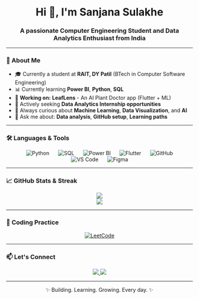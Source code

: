 <h1 align="center">Hi 👋, I'm Sanjana Sulakhe</h1>
<h3 align="center">A passionate Computer Engineering Student and Data Analytics Enthusiast from India</h3>

---

### 📌 About Me

- 🎓 Currently a student at **RAIT, DY Patil** (BTech in Computer Software Engineering)
- 📊 Currently learning **Power BI**, **Python**, **SQL**
- 🚀 **Working on:** **LeafLens** - An AI Plant Doctor app (Flutter + ML)
- 💼 Actively seeking **Data Analytics Internship opportunities**
- 🧠 Always curious about **Machine Learning**, **Data Visualization**, and **AI**
- 💬 Ask me about: **Data analysis**, **GitHub setup**, **Learning paths**

---

### 🛠️ **Languages & Tools**

<p align="center">
  <span style="display: inline-block; margin: 0 10px;">
    <img src="https://skillicons.dev/icons?i=python" alt="Python" title="Python" />
  </span>
  <span style="display: inline-block; margin: 0 10px;">
    <img src="https://img.shields.io/badge/SQL-4479A1?style=for-the-badge&logo=postgresql&logoColor=white" alt="SQL" title="SQL" />
  </span>
  <span style="display: inline-block; margin: 0 10px;">
    <img src="https://img.shields.io/badge/Power_BI-F2C811?style=for-the-badge&logo=Power-BI&logoColor=white" alt="Power BI" title="Power BI" />
  </span>
  <span style="display: inline-block; margin: 0 10px;">
    <img src="https://skillicons.dev/icons?i=flutter" alt="Flutter" title="Flutter" />
  </span>
  <span style="display: inline-block; margin: 0 10px;">
    <img src="https://skillicons.dev/icons?i=github" alt="GitHub" title="GitHub" />
  </span>
  <span style="display: inline-block; margin: 0 10px;">
    <img src="https://skillicons.dev/icons?i=vscode" alt="VS Code" title="VS Code" />
  </span>
  <span style="display: inline-block; margin: 0 10px;">
    <img src="https://skillicons.dev/icons?i=figma" alt="Figma" title="Figma" />
  </span>
</p>

---

### 📈 GitHub Stats & Streak

<p align="center">
  <img src="https://github-readme-stats.vercel.app/api?username=sanjanasulakhe23&show_icons=true&theme=radical" />
  <br/>
  <img src="https://github-readme-streak-stats.herokuapp.com?user=sanjanasulakhe23&theme=radical" />
</p>

---

### 🧩 **Coding Practice**

<p align="center">
  <a href="https://leetcode.com/sanjanasulakhe23/" target="_blank">
    <img src="https://img.shields.io/badge/LeetCode-orange?style=for-the-badge&logo=LeetCode&logoColor=white" alt="LeetCode" />
  </a>
</p>

---

### 📫 **Let's Connect**

<p align="center">
  <a href="https://www.linkedin.com/in/sanjana-sulakhe23/">
    <img src="https://img.shields.io/badge/LinkedIn-blue?logo=linkedin&style=for-the-badge" />
  </a>
  <a href="mailto:sanjanasulakhe23@gmail.com">
    <img src="https://img.shields.io/badge/Gmail-red?logo=gmail&style=for-the-badge" />
  </a>
</p>

---

<p align="center">✨ Building. Learning. Growing. Every day. ✨</p>


